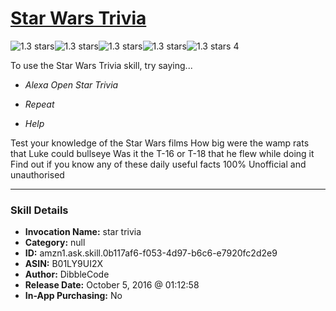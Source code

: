 # [Star Wars Trivia](http://alexa.amazon.com/#skills/amzn1.ask.skill.0b117af6-f053-4d97-b6c6-e7920fc2d2e9)
![1.3 stars](../../images/ic_star_black_18dp_1x.png)![1.3 stars](../../images/ic_star_half_black_18dp_1x.png)![1.3 stars](../../images/ic_star_border_black_18dp_1x.png)![1.3 stars](../../images/ic_star_border_black_18dp_1x.png)![1.3 stars](../../images/ic_star_border_black_18dp_1x.png) 4

To use the Star Wars Trivia skill, try saying...

* *Alexa Open Star Trivia*

* *Repeat*

* *Help*

Test your knowledge of the Star Wars films
How big were the wamp rats that Luke could bullseye
Was it the T-16 or T-18 that he flew while doing it
Find out if you know any of these daily useful facts
100% Unofficial and unauthorised

***

### Skill Details

* **Invocation Name:** star trivia
* **Category:** null
* **ID:** amzn1.ask.skill.0b117af6-f053-4d97-b6c6-e7920fc2d2e9
* **ASIN:** B01LY9UI2X
* **Author:** DibbleCode
* **Release Date:** October 5, 2016 @ 01:12:58
* **In-App Purchasing:** No
